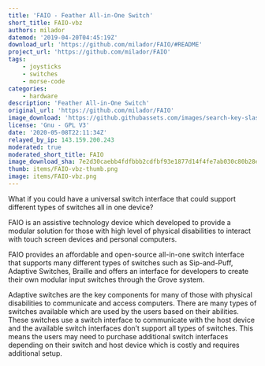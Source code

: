 ```yaml
---
title: 'FAIO - Feather All-in-One Switch'
short_title: FAIO-vbz
authors: milador
datemod: '2019-04-20T04:45:19Z'
download_url: 'https://github.com/milador/FAIO/#README'
project_url: 'https://github.com/milador/FAIO'
tags:
    - joysticks
    - switches
    - morse-code
categories:
    - hardware
description: 'Feather All-in-One Switch'
original_url: 'https://github.com/milador/FAIO'
image_download: 'https://github.githubassets.com/images/search-key-slash.svg'
license: 'Gnu - GPL V3'
date: '2020-05-08T22:11:34Z'
relayed_by_ip: 143.159.200.243
moderated: true
moderated_short_title: FAIO
image_download_sha: 7e2d30caebb4fdfbbb2cdfbf93e1877d14f4fe7ab030c80b28e4973604a4c16e
thumb: items/FAIO-vbz-thumb.png
image: items/FAIO-vbz.png
---
```

What if you could have a universal switch interface that could support different types of switches all in one device?

FAIO is an assistive technology device which developed to provide a modular solution for those with high level of physical disabilities to interact with touch screen devices and personal computers.

FAIO provides an affordable and open-source all-in-one switch interface that supports many different types of switches such as Sip-and-Puff, Adaptive Switches, Braille and offers an interface for developers to create their own modular input switches through the Grove system.

Adaptive switches are the key components for many of those with physical disabilities to communicate and access computers. There are many types of switches available which are used by the users based on their abilities. These switches use a switch interface to communicate with the host device and the available switch interfaces don’t support all types of switches. This means the users may need to purchase additional switch interfaces depending on their switch and host device which is costly and requires additional setup.
